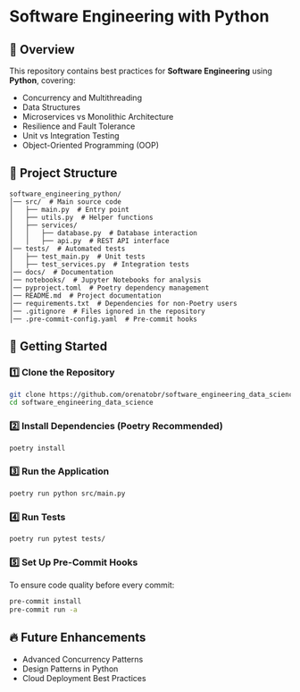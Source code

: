 # Software Engineering with Python

## 📌 Overview
This repository contains best practices for **Software Engineering** using **Python**, covering:

- Concurrency and Multithreading
- Data Structures
- Microservices vs Monolithic Architecture
- Resilience and Fault Tolerance
- Unit vs Integration Testing
- Object-Oriented Programming (OOP)

## 📂 Project Structure
```
software_engineering_python/
│── src/  # Main source code
│   ├── main.py  # Entry point
│   ├── utils.py  # Helper functions
│   ├── services/
│   │   ├── database.py  # Database interaction
│   │   ├── api.py  # REST API interface
│── tests/  # Automated tests
│   ├── test_main.py  # Unit tests
│   ├── test_services.py  # Integration tests
│── docs/  # Documentation
│── notebooks/  # Jupyter Notebooks for analysis
│── pyproject.toml  # Poetry dependency management
│── README.md  # Project documentation
│── requirements.txt  # Dependencies for non-Poetry users
│── .gitignore  # Files ignored in the repository
│── .pre-commit-config.yaml  # Pre-commit hooks
```

## 🚀 Getting Started

### 1️⃣ Clone the Repository
```bash
git clone https://github.com/orenatobr/software_engineering_data_science.git
cd software_engineering_data_science
```

### 2️⃣ Install Dependencies (Poetry Recommended)
```bash
poetry install
```

### 3️⃣ Run the Application
```bash
poetry run python src/main.py
```

### 4️⃣ Run Tests
```bash
poetry run pytest tests/
```

### 5️⃣ Set Up Pre-Commit Hooks
To ensure code quality before every commit:
```bash
pre-commit install
pre-commit run -a
```

## 🔥 Future Enhancements
- Advanced Concurrency Patterns
- Design Patterns in Python
- Cloud Deployment Best Practices
